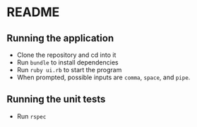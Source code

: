 # README

## Running the application

- Clone the repository and cd into it
- Run `bundle` to install dependencies
- Run `ruby ui.rb` to start the program
- When prompted, possible inputs are `comma`, `space`, and `pipe`.

## Running the unit tests
- Run `rspec`